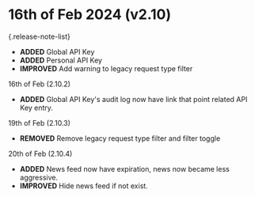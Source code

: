 # 16th of Feb 2024 (v2.10)

{.release-note-list}
- **ADDED** Global API Key
- **ADDED** Personal API Key
- **IMPROVED** Add warning to legacy request type filter

16th of Feb (2.10.2)
- **ADDED** Global API Key's audit log now have link that point related API Key entry.

19th of Feb (2.10.3)
- **REMOVED** Remove legacy request type filter and filter toggle

20th of Feb (2.10.4)
- **ADDED** News feed now have expiration, news now became less aggressive.
- **IMPROVED** Hide news feed if not exist.